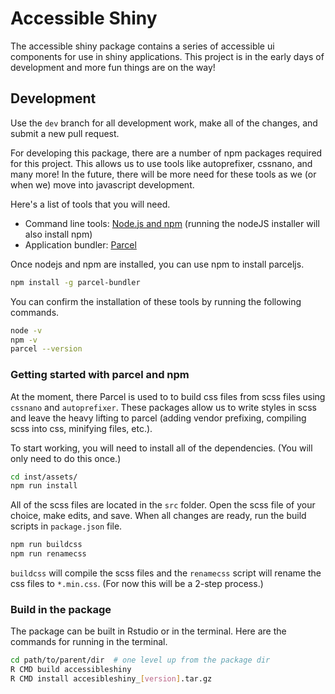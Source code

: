 # Accessible Shiny

The accessible shiny package contains a series of accessible ui components for use in shiny applications. This project is in the early days of development and more fun things are on the way!

## Development

Use the `dev` branch for all development work, make all of the changes, and submit a new pull request. 

For developing this package, there are a number of npm packages required for this project. This allows us to use tools like autoprefixer, cssnano, and many more! In the future, there will be more need for these tools as we (or when we) move into javascript development.

Here's a list of tools that you will need.

- Command line tools: [Node.js and npm](https://nodejs.org) (running the nodeJS installer will also install npm)
- Application bundler: [Parcel](https://parceljs.org/getting_started.html)


Once nodejs and npm are installed, you can use npm to install parceljs.

```bash
npm install -g parcel-bundler
```

You can confirm the installation of these tools by running the following commands.

```bash
node -v
npm -v 
parcel --version
```

### Getting started with parcel and npm

At the moment, there Parcel is used to to build css files from scss files using `cssnano` and `autoprefixer`. These packages allow us to write styles in scss and leave the heavy lifting to parcel (adding vendor prefixing, compiling scss into css, minifying files, etc.).

To start working, you will need to install all of the dependencies. (You will only need to do this once.)

```bash
cd inst/assets/
npm run install
```

All of the scss files are located in the `src` folder. Open the scss file of your choice, make edits, and save. When all changes are ready, run the build scripts in `package.json` file.

```bash
npm run buildcss
npm run renamecss
```

`buildcss` will compile the scss files and the `renamecss` script will rename the css files to `*.min.css`. (For now this will be a 2-step process.)


### Build in the package

The package can be built in Rstudio or in the terminal. Here are the commands for running in the terminal.

```bash
cd path/to/parent/dir  # one level up from the package dir
R CMD build accessibleshiny
R CMD install accesibleshiny_[version].tar.gz
```